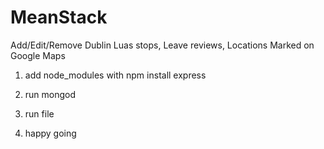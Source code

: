 # MeanStack
Add/Edit/Remove Dublin Luas stops,  Leave reviews, Locations Marked on Google Maps

1. add node_modules with npm install express

2. run mongod

3. run file

4. happy going
